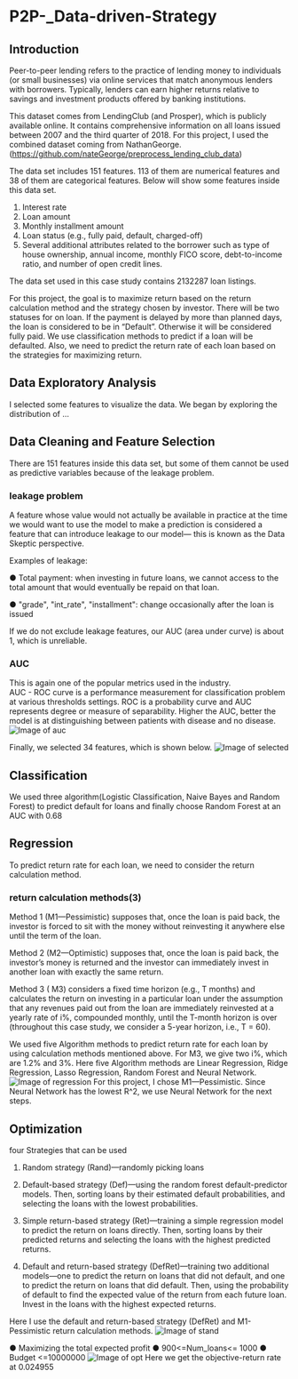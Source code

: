 # P2P-_Data-driven-Strategy
## Introduction
Peer-to-peer lending refers to the practice of lending money to individuals (or small businesses) via online services that match anonymous lenders with borrowers. Typically, lenders can earn higher returns relative to savings and investment products offered by banking institutions.

This dataset comes from LendingClub (and Prosper), which is publicly available online. It contains comprehensive information on all loans issued between 2007 and the third quarter of 2018. For this project, I used the combined dataset coming from NathanGeorge. (https://github.com/nateGeorge/preprocess_lending_club_data)

The data set includes 151 features. 113 of them are numerical features and 38 of them are categorical features. Below will show some features inside this data set.

1. Interest rate
2. Loan amount
3. Monthly installment amount
4. Loan status (e.g., fully paid, default, charged-off)
5. Several additional attributes related to the borrower such as type of house ownership, annual income, monthly FICO score, debt-to-income ratio, and number of open credit lines.

The data set used in this case study contains 2132287 loan listings.

For this project, the goal is to maximize return based on the return calculation method and the strategy chosen by investor.
There will be two statuses for on loan. If the payment is delayed by more than planned days, the loan is considered to be in “Default”. Otherwise it will be considered fully paid. We use classification methods to predict if a loan will be defaulted. Also, we need to predict the return rate of each loan based on the strategies for maximizing return.

## Data Exploratory Analysis
I selected some features to visualize the data. We began by exploring the distribution of ...
## Data Cleaning and Feature Selection
There are 151 features inside this data set, but some of them cannot be used as predictive variables because of the leakage problem. 
### leakage problem
A feature whose value would not actually be available in practice at the time we would want to use the model to make a prediction is considered a feature that can introduce leakage to our model— this is known as the Data Skeptic perspective.

Examples of leakage:

● Total payment: when investing in future loans, we cannot access to the total amount that would eventually be repaid on that loan.

● "grade", "int_rate", "installment": change occasionally after the loan is issued

If we do not exclude leakage features, our AUC (area under curve) is about 1, which is unreliable.

### AUC
This is again one of the popular metrics used in the industry.  
AUC - ROC curve is a performance measurement for classification problem at various thresholds settings. ROC is a probability curve and AUC represents degree or measure of separability. Higher the AUC, better the model is at distinguishing between patients with disease and no disease.
![Image of auc](https://github.com/xinyueniu/P2P-_Data-driven-Strategy/blob/master/AUC.png)

Finally, we selected 34 features, which is shown below.
![Image of selected](https://github.com/xinyueniu/P2P-_Data-driven-Strategy/blob/master/selected.png)
## Classification

We used three algorithm(Logistic Classification, Naive Bayes and Random Forest) to predict default for loans and finally choose Random Forest at an AUC with 0.68
## Regression

To predict return rate for each loan, we need to consider the return calculation method.
### return calculation methods(3)
Method 1 (M1—Pessimistic) supposes that, once the loan is paid back, the investor is forced to sit with the money without reinvesting it anywhere else until the term of the loan.

Method 2 (M2—Optimistic) supposes that, once the loan is paid back, the investor’s money is returned and the investor can immediately invest in another loan with exactly the same return.

Method 3 ( M3) considers a fixed time horizon (e.g., T months) and calculates the return on investing in a particular loan under the assumption that any revenues paid out from the loan are immediately reinvested at a yearly rate of i%, compounded monthly, until the T-month horizon is over (throughout this case study, we consider a 5-year horizon, i.e., T = 60).

We used five Algorithm methods to predict return rate for each loan by using calculation methods mentioned above. For M3, we give two i%, which are 1.2% and 3%. Here five Algorithm methods are Linear Regression, Ridge Regression, Lasso Regression, Random Forest and Neural Network.
![Image of regression](https://github.com/xinyueniu/P2P-_Data-driven-Strategy/blob/master/regression.png)
For this project, I chose M1—Pessimistic. Since Neural Network has the lowest R^2, we use
Neural Network for the next steps.
## Optimization
four Strategies that can be used
1. Random strategy (Rand)—randomly picking loans

2. Default-based strategy (Def)—using the random forest default-predictor models. Then, sorting loans by their estimated default probabilities, and selecting the loans with the lowest probabilities.

3. Simple return-based strategy (Ret)—training a simple regression model to predict the return on loans directly. Then, sorting loans by their predicted returns and selecting the loans with the highest predicted returns.

4. Default and return-based strategy (DefRet)—training two additional models—one to predict the return on loans that did not default, and one to predict the return on loans that did default. Then, using the probability of default to find the expected value of the return from each future loan. Invest in the loans with the highest expected returns.

Here I use the default and return-based strategy (DefRet) and M1-Pessimistic return calculation methods.
![Image of stand](https://github.com/xinyueniu/P2P-_Data-driven-Strategy/blob/master/standby.png)

● Maximizing the total expected profit
● 900<=Num_loans<= 1000
● Budget <=10000000
![Image of opt](https://github.com/xinyueniu/P2P-_Data-driven-Strategy/blob/master/optmization.png)
Here we get the objective-return rate at 0.024955
